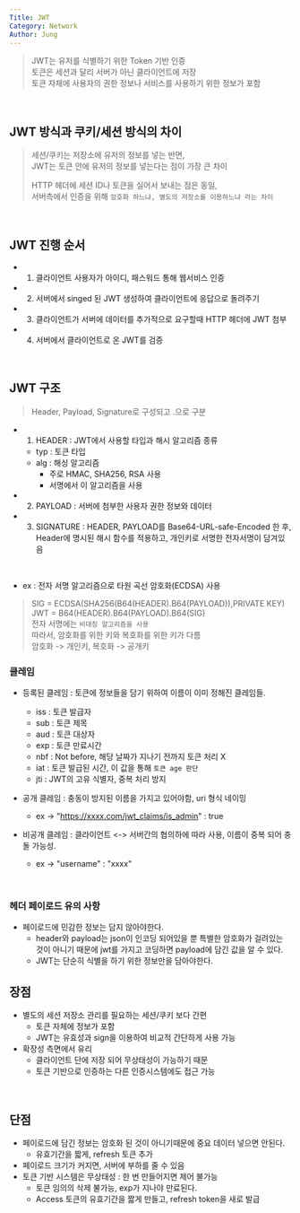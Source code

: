 ```yaml
---
Title: JWT
Category: Network
Author: Jung
---
```


> JWT는 유저를 식별하기 위한 Token 기반 인증  
> 토큰은 세션과 달리 서버가 아닌 클라이언트에 저장  
> 토큰 자체에 사용자의 권한 정보나 서비스를 사용하기 위한 정보가 포함

</br>

## JWT 방식과 쿠키/세션 방식의 차이

> 세션/쿠키는 저장소에 유저의 정보를 넣는 반면,  
> JWT는 토큰 안에 유저의 정보를 넣는다는 점이 가장 큰 차이
>
> HTTP 헤더에 세션 ID나 토큰을 실어서 보내는 점은 동일,  
> 서버측에서 인증을 위해 `암호화 하느냐, 별도의 저장소를 이용하느냐 라는 차이`

</br>

## JWT 진행 순서

- 1. 클라이언트 사용자가 아이디, 패스워드 통해 웹서비스 인증
- 2. 서버에서 singed 된 JWT 생성하여 클라이언트에 응답으로 돌려주기
- 3. 클라이언트가 서버에 데이터를 추가적으로 요구할때 HTTP 헤더에 JWT 첨부
- 4. 서버에서 클라이언트로 온 JWT를 검증

</br>

## JWT 구조

> Header, Payload, Signature로 구성되고 .으로 구분

- 1. HEADER : JWT에서 사용할 타입과 해시 알고리즘 종류
  - typ : 토큰 타입
  - alg : 해싱 알고리즘
    - 주로 HMAC, SHA256, RSA 사용
    - 서명에서 이 알고리즘을 사용
- 2. PAYLOAD : 서버에 첨부한 사용자 권한 정보와 데이터
- 3. SIGNATURE : HEADER, PAYLOAD를 Base64-URL-safe-Encoded 한 후, Header에 명시된 해시 함수를 적용하고, 개인키로 서명한 전자서명이 담겨있음

</br>

- ex : 전자 서명 알고리즘으로 타원 곡선 암호화(ECDSA) 사용

> SIG = ECDSA(SHA256(B64(HEADER).B64(PAYLOAD)),PRIVATE KEY)  
> JWT = B64(HEADER).B64(PAYLOAD).B64(SIG)  
> 전자 서명에는 `비대칭 알고리즘을 사용`  
> 따라서, 암호화를 위한 키와 복호화를 위한 키가 다름  
> 암호화 -> 개인키, 복호화 -> 공개키

### 클레임

- 등록된 클레임 : 토큰에 정보들을 담기 위하여 이름이 이미 정해진 클레임들.

  - iss : 토큰 발급자
  - sub : 토큰 제목
  - aud : 토큰 대상자
  - exp : 토큰 만료시간
  - nbf : Not before, 해당 날짜가 지나기 전까지 토큰 처리 X
  - iat : 토큰 발급된 시간, 이 값을 통해 `토큰 age 판단`
  - jti : JWT의 고유 식별자, 중복 처리 방지

- 공개 클레임 : 충동이 방지된 이름을 가지고 있어야함, uri 형식 네이밍

  - ex -> "https://xxxx.com/jwt_claims/is_admin" : true

- 비공개 클레임 : 클라이언트 <-> 서버간의 협의하에 따라 사용, 이름이 중복 되어 충돌 가능성.
  - ex -> "username" : "xxxx"

</br>

### 헤더 페이로드 유의 사항

- 페이로드에 민감한 정보는 담지 않아야한다.
  - header와 payload는 json이 인코딩 되어있을 뿐 특별한 암호화가 걸려있는 것이 아니기 때문에 jwt를 가지고 코딩하면 payload에 담긴 값을 알 수 있다.
  - JWT는 단순히 식별을 하기 위한 정보만을 담아야한다.

## 장점

- 별도의 세션 저장소 관리를 필요하는 세션/쿠키 보다 간편
  - 토큰 자체에 정보가 포함
  - JWT는 유효성과 sign을 이용하여 비교적 간단하게 사용 가능
- 확장성 측면에서 유리
  - 클라이언트 단에 저장 되어 무상태성이 가능하기 때문
  - 토큰 기반으로 인증하는 다른 인증시스템에도 접근 가능

</br>

## 단점

- 페이로드에 담긴 정보는 암호화 된 것이 아니기때문에 중요 데이터 넣으면 안된다.
  - 유효기간을 짧게, refresh 토큰 추가
- 페이로드 크기가 커지면, 서버에 부하를 줄 수 있음
- 토큰 기반 시스템은 무상태성 : 한 번 만들어지면 제어 불가능
  - 토큰 임의의 삭제 불가능, exp가 지나야 만료된다.
  - Access 토큰의 유효기간을 짧게 만들고, refresh token을 새로 발급
